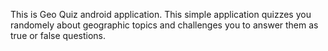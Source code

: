 This is Geo Quiz android application. This simple application quizzes you randomely about geographic topics and challenges you to answer them as true or false questions.